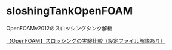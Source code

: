 # sloshingTankOpenFOAM
OpenFOAMv2012のスロッシングタンク解析

[【OpenFOAM】スロッシングの実験比較（設定ファイル解説あり）](https://takun-physics.net/)


